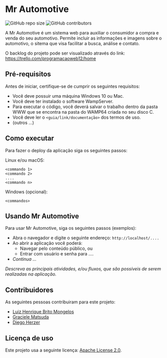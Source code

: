 # Mr Automotive

<!--- Exemplos de badges. Acesse https://shields.io para outras opções. Você pode querer incluir informações de dependencias, build, testes, licença, etc. --->
![GitHub repo size](https://img.shields.io/github/repo-size/hsborges/progweb-template)
![GitHub contributors](https://img.shields.io/github/contributors/hsborges/progweb-template)

A Mr Automotive é um sistema web para auxiliar o consumidor a compra e venda do seu automotivo. Permite incluir as informações e imagens sobre o automotivo, o sitema  que visa facilitar a busca, análise e contato.

O backlog do projeto pode ser visualizado através do link: https://trello.com/programacaoweb12/home

## Pré-requisitos

Antes de iniciar, certifique-se de cumprir os seguintes requisitos:

* Você deve possuir uma máquina Windows 10 ou Mac. 
* Você deve ter instalado o software WampServer.
* Para executar o código, você deverá salvar o trabalho dentro da pasta WWW que se encontra na pasta do WAMP64 criada no seu disco C.
* Você deve ler o `<guia/link/documentação>` dos termos de uso.
* (outros ...)

## Como executar

Para fazer o deploy da aplicação siga os seguintes passos:

Linux e/ou macOS:
```
<commando 1>
<commando 2>
....
<commando n>
```

Windows (opcional):
```
<commandos>
```

## Usando Mr Automotive

Para usar Mr Automotive, siga os seguintes passos (exemplos):

* Abra o navegador e digite o seguinte endereço: `http://localhost/....`
* Ao abrir a aplicação você poderá:
  * Navegar pelo conteúdo público, ou
  * Entrar com usuário e senha para ....
* *Continua ...*  

*Descreva as principais atividades, e/ou fluxos, que são possíveis de serem realizadas na aplicação.*

## Contribuidores

As seguintes pessoas contribuiram para este projeto:

* [Luiz Henrique Brito Mongelos](https://github.com/lhmongelos)
* [Graciele Matsuda](https://github.com/gramatsuda)
* [Diego Herzer](https://github.com/Herzerdi)


## Licença de uso

Este projeto usa a seguinte licença: [Apache License 2.0](https://www.apache.org/licenses/LICENSE-2.0).
